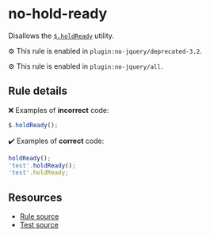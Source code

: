 # no-hold-ready

Disallows the [`$.holdReady`](https://api.jquery.com/jQuery.holdReady/) utility.

⚙️ This rule is enabled in `plugin:no-jquery/deprecated-3.2`.

⚙️ This rule is enabled in `plugin:no-jquery/all`.

## Rule details

❌ Examples of **incorrect** code:
```js
$.holdReady();
```

✔️ Examples of **correct** code:
```js
holdReady();
'test'.holdReady();
'test'.holdReady;
```

## Resources

* [Rule source](/src/rules/no-hold-ready.js)
* [Test source](/tests/rules/no-hold-ready.js)
